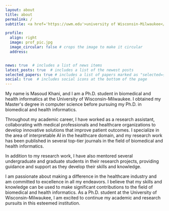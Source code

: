```yaml
---
layout: about
title: about
permalink: /
subtitle: <a href='https://uwm.edu'>university of Wisconsin-Milwaukee</a>

profile:
  align: right
  image: prof_pic.jpg
  image_circular: false # crops the image to make it circular
  address: 


news: true  # includes a list of news items
latest_posts: true  # includes a list of the newest posts
selected_papers: true # includes a list of papers marked as "selected={true}"
social: true  # includes social icons at the bottom of the page
---
```


My name is Masoud Khani, and I am a Ph.D. student in biomedical and health informatics at the University of Wisconsin-Milwaukee. I obtained my Master's degree in computer science before pursuing my Ph.D. in biomedical and health informatics.

Throughout my academic career, I have worked as a research assistant, collaborating with medical professionals and healthcare organizations to develop innovative solutions that improve patient outcomes. I specialize in the area of interpretable AI in the healthcare domain, and my research work has been published in several top-tier journals in the field of biomedical and health informatics.

In addition to my research work, I have also mentored several undergraduate and graduate students in their research projects, providing guidance and support as they develop their skills and knowledge.

I am passionate about making a difference in the healthcare industry and am committed to excellence in all my endeavors. I believe that my skills and knowledge can be used to make significant contributions to the field of biomedical and health informatics. As a Ph.D. student at the University of Wisconsin-Milwaukee, I am excited to continue my academic and research pursuits in this esteemed institution.
